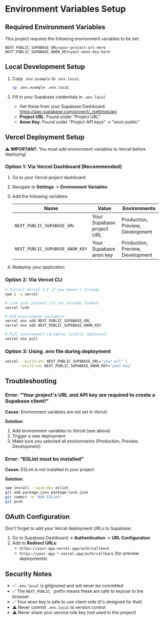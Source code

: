 # Environment Variables Setup

## Required Environment Variables

This project requires the following environment variables to be set:

```env
NEXT_PUBLIC_SUPABASE_URL=your-project-url-here
NEXT_PUBLIC_SUPABASE_ANON_KEY=your-anon-key-here
```

## Local Development Setup

1. Copy `.env.example` to `.env.local`:
   ```bash
   cp .env.example .env.local
   ```

2. Fill in your Supabase credentials in `.env.local`
   - Get these from your Supabase Dashboard: https://app.supabase.com/project/_/settings/api
   - **Project URL**: Found under "Project URL"
   - **Anon Key**: Found under "Project API keys" → "anon public"

## Vercel Deployment Setup

⚠️ **IMPORTANT**: You must add environment variables to Vercel before deploying!

### Option 1: Via Vercel Dashboard (Recommended)

1. Go to your Vercel project dashboard
2. Navigate to **Settings** → **Environment Variables**
3. Add the following variables:

   | Name | Value | Environments |
   |------|-------|--------------|
   | `NEXT_PUBLIC_SUPABASE_URL` | Your Supabase project URL | Production, Preview, Development |
   | `NEXT_PUBLIC_SUPABASE_ANON_KEY` | Your Supabase anon key | Production, Preview, Development |

4. Redeploy your application

### Option 2: Via Vercel CLI

```bash
# Install Vercel CLI if you haven't already
npm i -g vercel

# Link your project (if not already linked)
vercel link

# Add environment variables
vercel env add NEXT_PUBLIC_SUPABASE_URL
vercel env add NEXT_PUBLIC_SUPABASE_ANON_KEY

# Pull environment variables locally (optional)
vercel env pull
```

### Option 3: Using .env file during deployment

```bash
vercel --build-env NEXT_PUBLIC_SUPABASE_URL="your-url" \
      --build-env NEXT_PUBLIC_SUPABASE_ANON_KEY="your-key"
```

## Troubleshooting

### Error: "Your project's URL and API key are required to create a Supabase client!"

**Cause**: Environment variables are not set in Vercel

**Solution**:
1. Add environment variables to Vercel (see above)
2. Trigger a new deployment
3. Make sure you selected all environments (Production, Preview, Development)

### Error: "ESLint must be installed"

**Cause**: ESLint is not installed in your project

**Solution**:
```bash
npm install --save-dev eslint
git add package.json package-lock.json
git commit -m "Add ESLint"
git push
```

## OAuth Configuration

Don't forget to add your Vercel deployment URLs to Supabase:

1. Go to Supabase Dashboard → **Authentication** → **URL Configuration**
2. Add to **Redirect URLs**:
   - `https://your-app.vercel.app/auth/callback`
   - `https://your-app-*.vercel.app/auth/callback` (for preview deployments)

## Security Notes

- ✅ `.env.local` is gitignored and will never be committed
- ✅ The `NEXT_PUBLIC_` prefix means these are safe to expose to the browser
- ✅ Your anon key is safe to use client-side (it's designed for that)
- ⚠️ Never commit `.env.local` to version control
- ⚠️ Never share your service role key (not used in this project)
